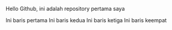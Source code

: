 Hello Github, ini adalah repository pertama saya

Ini baris pertama
Ini baris kedua
Ini baris ketiga
Ini baris keempat